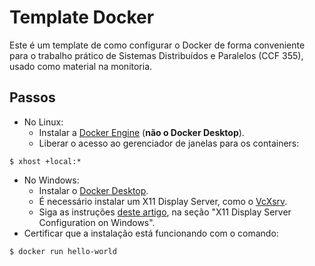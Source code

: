 # Template Docker

Este é um template de como configurar o Docker de forma conveniente para o trabalho
prático de Sistemas Distribuídos e Paralelos (CCF 355), usado como material na monitoria.

## Passos

- No Linux:
    - Instalar a [Docker Engine](https://docs.docker.com/engine/install/) (**não o Docker Desktop**).
    - Liberar o acesso ao gerenciador de janelas para os containers:
```
$ xhost +local:*
```
- No Windows:
    - Instalar o [Docker Desktop](https://docs.docker.com/desktop/install/windows-install/).
    - É necessário instalar um X11 Display Server, como o [VcXsrv](https://sourceforge.net/projects/vcxsrv/).
    - Siga as instruções [deste artigo](https://medium.com/@saicoumar/running-linux-guis-in-a-docker-container-73fef186db30),
    na seção "X11 Display Server Configuration on Windows".
- Certificar que a instalação está funcionando com o comando:
```
$ docker run hello-world
```
